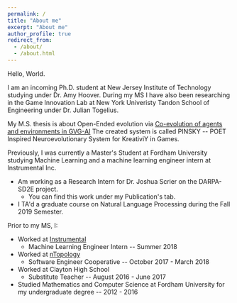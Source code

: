 ```yaml
---
permalink: /
title: "About me"
excerpt: "About me"
author_profile: true
redirect_from: 
  - /about/
  - /about.html
---
```


Hello, World. 

I am an incoming Ph.D. student at New Jersey Institute of Technology studying under Dr. Amy Hoover. During my MS I have also been researching in the Game Innovation Lab at New York Univeristy Tandon School of Engineering under Dr. Julian Togelius. 

My M.S. thesis is about Open-Ended evolution via [Co-evolution of agents and environments in GVG-AI](https://github.com/aadharna/UntouchableThunder) The created system is called PINSKY -- POET Inspired Neuroevolutionary System for KreativiY in Games.  

Previously, I was currently a Master's Student at Fordham University studying Machine Learning and a machine learning engineer intern at Instrumental Inc. 

* Am working as a Research Intern for Dr. Joshua Scrier on the DARPA-SD2E project.
  * You can find this work under my Publication's tab.
* I TA'd a graduate course on Natural Language Processing during the Fall 2019 Semester.

Prior to my MS, I:

* Worked at [Instrumental](https://www.instrumental.com/)
  * Machine Learning Engineer Intern -- Summer 2018
* Worked at [nTopology](https://ntopology.com/)
  * Software Engineer Cooperative -- October 2017 - March 2018
* Worked at Clayton High School
  * Substitute Teacher -- August 2016 - June 2017
* Studied Mathematics and Computer Science at Fordham University for my undergraduate degree -- 2012 - 2016


